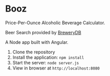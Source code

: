 # Booz

Price-Per-Ounce Alcoholic Beverage Calculator. 

Beer Search provided by [BreweryDB](http://www.brewerydb.com/)

A Node app built with Angular.

1. Clone the repository
2. Install the application: `npm install`
3. Start the server: `node server.js`
4. View in browser at `http://localhost:8080`
